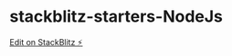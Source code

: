 # stackblitz-starters-NodeJs

[Edit on StackBlitz ⚡️](https://stackblitz.com/edit/stackblitz-starters-tkgcz8)